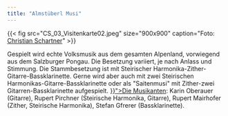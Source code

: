 ```yaml
---
title: "Almstüberl Musi"
---
```


{{< fig src="CS_03_Visitenkarte02.jpeg" size="900x900" caption="Foto: [Christian Schartner](http://www.christian-schartner.at/)" >}}

<div class="lead">
Gespielt wird echte Volksmusik aus dem gesamten Alpenland, vorwiegend aus dem Salzburger Pongau. Die Besetzung variiert, je nach Anlass und Stimmung. Die Stammbesetzung ist mit Steirischer Harmonika-Zither-Gitarre-Bassklarinette. Gerne wird aber auch mit zwei Steirischen Harmonikas-Gitarre-Bassklarinette oder als "Saitenmusi" mit Zither-zwei Gitarren-Bassklarinette aufgespielt. <a href="{{< ref "über-uns#die-musikantinnen" >}}">Die Musikanten</a>: Karin Oberauer (Gitarre), Rupert Pirchner (Steirische Harmonika, Gitarre), Rupert Mairhofer (Zither, Steirische Harmonika), Stefan Gfrerer (Bassklarinette).
</div>